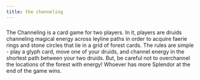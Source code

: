 ```yaml
---
title: the channeling
---
```


###  

The Channeling is a card game for two players. In it, players are druids channeling magical energy across leyline paths in order to acquire faerie rings and stone circles that lie in a grid of forest cards. The rules are simple - play a glyph card, move one of your druids, and channel energy in the shortest path between your two druids. But, be careful not to overchannel the locations of the forest with energy! Whoever has more Splendor at the end of the game wins.